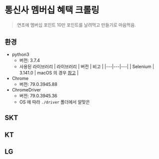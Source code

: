 # 통신사 멤버십 혜택 크롤링
> 연초에 멤버십 포인트 10만 포인트를 날려먹고 만들기로 마음먹음.

## 환경

- python3 
    - 버전: 3.7.4
    - 사용된 라이브러리
        | 라이브러리 | 버전 | 비고 |
        |---|---|---|
        | Selenium | 3.141.0 | macOS 의 경우 [참고](https://support.apple.com/ko-kr/guide/mac-help/mh40596/mac) |
- Chrome 
    - 버전: 79.0.3945.88
- ChromeDriver
    - 버전: 79.0.3945.36
    - OS 에 따라 `./driver` 폴더에서 알맞은 

## SKT

## KT

## LG